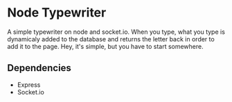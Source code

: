 # Node Typewriter

A simple typewriter on node and socket.io. When you type, what you type is dynamicaly added to the database and returns the letter back in order to add it to the page. Hey, it's simple, but you have to start somewhere. 

## Dependencies

* Express
* Socket.io